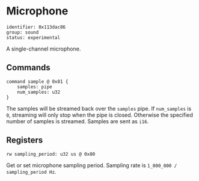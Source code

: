 # Microphone

    identifier: 0x113dac86
    group: sound
    status: experimental

A single-channel microphone.

## Commands

    command sample @ 0x81 {
        samples: pipe
        num_samples: u32
    }

The samples will be streamed back over the `samples` pipe.
If `num_samples` is `0`, streaming will only stop when the pipe is closed.
Otherwise the specified number of samples is streamed.
Samples are sent as `i16`.

## Registers

    rw sampling_period: u32 us @ 0x80

Get or set microphone sampling period.
Sampling rate is `1_000_000 / sampling_period Hz`.

